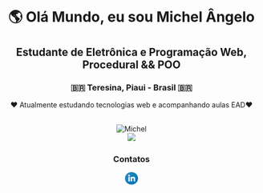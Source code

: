 <div align="center">
<div type="apresentacao">
    <h1>&#x1F30E Olá Mundo, eu sou Michel Ângelo</h1>
    <h2>Estudante de Eletrônica e Programação Web, Procedural && POO</h2>
    <h3>🇧🇷 Teresina, Piaui - Brasil 🇧🇷</h3>
</div>
	<p>&#x2764 Atualmente estudando tecnologias web e acompanhando aulas EAD&#x2764</p>

<br>
<div>
    <img
        src="https://github-readme-stats.vercel.app/api?username=0-Michel-Angelo-1&show_icons=true&include_all_commits=true&theme=chartreuse-dark"
        alt="Michel"
    />
    <br />
    <img
        src="https://github-readme-stats.vercel.app/api/top-langs/?username=0-Michel-Angelo-1&hide=python&langs_count=9&layout=compact&show_icons=true&theme=chartreuse-dark"
    />
</div margin="auto">
	<h3>Contatos</h3>
	<a href="https://www.linkedin.com/in/michel-angelo-3b8b481b3/" target="_blank" rel="external">
		<img src="src/linkedin_logo.png" alt="linkedin logo" width="5%">
	</a>
</div>
